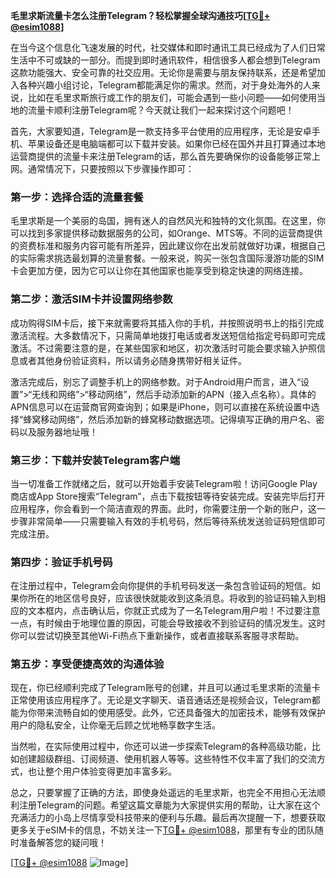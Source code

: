 **毛里求斯流量卡怎么注册Telegram？轻松掌握全球沟通技巧[[TG💪+ @esim1088](https://t.me/s/esim1088)]**

在当今这个信息化飞速发展的时代，社交媒体和即时通讯工具已经成为了人们日常生活中不可或缺的一部分。而提到即时通讯软件，相信很多人都会想到Telegram这款功能强大、安全可靠的社交应用。无论你是需要与朋友保持联系，还是希望加入各种兴趣小组讨论，Telegram都能满足你的需求。然而，对于身处海外的人来说，比如在毛里求斯旅行或工作的朋友们，可能会遇到一些小问题——如何使用当地的流量卡顺利注册Telegram呢？今天就让我们一起来探讨这个问题吧！

首先，大家要知道，Telegram是一款支持多平台使用的应用程序，无论是安卓手机、苹果设备还是电脑端都可以下载并安装。如果你已经在国外并且打算通过本地运营商提供的流量卡来注册Telegram的话，那么首先要确保你的设备能够正常上网。通常情况下，只要按照以下步骤操作即可：

### 第一步：选择合适的流量套餐

毛里求斯是一个美丽的岛国，拥有迷人的自然风光和独特的文化氛围。在这里，你可以找到多家提供移动数据服务的公司，如Orange、MTS等。不同的运营商提供的资费标准和服务内容可能有所差异，因此建议你在出发前就做好功课，根据自己的实际需求挑选最划算的流量套餐。一般来说，购买一张包含国际漫游功能的SIM卡会更加方便，因为它可以让你在其他国家也能享受到稳定快速的网络连接。

### 第二步：激活SIM卡并设置网络参数

成功购得SIM卡后，接下来就需要将其插入你的手机，并按照说明书上的指引完成激活流程。大多数情况下，只需简单地拨打电话或者发送短信给指定号码即可完成激活。不过需要注意的是，在某些国家和地区，初次激活时可能会要求输入护照信息或者其他身份验证资料，所以请务必随身携带好相关证件。

激活完成后，别忘了调整手机上的网络参数。对于Android用户而言，进入“设置”>“无线和网络”>“移动网络”，然后手动添加新的APN（接入点名称）。具体的APN信息可以在运营商官网查询到；如果是iPhone，则可以直接在系统设置中选择“蜂窝移动网络”，然后添加新的蜂窝移动数据选项。记得填写正确的用户名、密码以及服务器地址哦！

### 第三步：下载并安装Telegram客户端

当一切准备工作就绪之后，就可以开始着手安装Telegram啦！访问Google Play商店或App Store搜索“Telegram”，点击下载按钮等待安装完成。安装完毕后打开应用程序，你会看到一个简洁直观的界面。此时，你需要注册一个新的账户，这一步骤非常简单——只需要输入有效的手机号码，然后等待系统发送验证码短信即可完成注册。

### 第四步：验证手机号码

在注册过程中，Telegram会向你提供的手机号码发送一条包含验证码的短信。如果你所在的地区信号良好，应该很快就能收到这条消息。将收到的验证码输入到相应的文本框内，点击确认后，你就正式成为了一名Telegram用户啦！不过要注意一点，有时候由于地理位置的原因，可能会导致接收不到验证码的情况发生。这时你可以尝试切换至其他Wi-Fi热点下重新操作，或者直接联系客服寻求帮助。

### 第五步：享受便捷高效的沟通体验

现在，你已经顺利完成了Telegram账号的创建，并且可以通过毛里求斯的流量卡正常使用该应用程序了。无论是文字聊天、语音通话还是视频会议，Telegram都能为你带来流畅自如的使用感受。此外，它还具备强大的加密技术，能够有效保护用户的隐私安全，让你毫无后顾之忧地畅享数字生活。

当然啦，在实际使用过程中，你还可以进一步探索Telegram的各种高级功能，比如创建超级群组、订阅频道、使用机器人等等。这些特性不仅丰富了我们的交流方式，也让整个用户体验变得更加丰富多彩。

总之，只要掌握了正确的方法，即使身处遥远的毛里求斯，也完全不用担心无法顺利注册Telegram的问题。希望这篇文章能为大家提供实用的帮助，让大家在这个充满活力的小岛上尽情享受科技带来的便利与乐趣。最后再次提醒一下，想要获取更多关于eSIM卡的信息，不妨关注一下[TG💪+ @esim1088](https://t.me/s/esim1088)，那里有专业的团队随时准备解答您的疑问哦！

[[TG💪+ @esim1088](https://t.me/s/esim1088) ![Image](https://i.postimg.cc/4NQfJmqS/Snipaste-2025-05-13-00-14-12.png)]